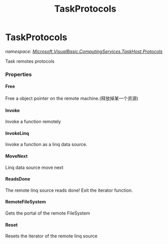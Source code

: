﻿---
title: TaskProtocols
---

# TaskProtocols
_namespace: [Microsoft.VisualBasic.ComputingServices.TaskHost.Protocols](N-Microsoft.VisualBasic.ComputingServices.TaskHost.Protocols.html)_

Task remotes protocols



### Properties

#### Free
Free a object pointer on the remote machine.(释放掉某一个资源)
#### Invoke
Invoke a function remotely
#### InvokeLinq
Invoke a function as a linq data source.
#### MoveNext
Linq data source move next
#### ReadsDone
The remote linq source reads done! Exit the iterator function.
#### RemoteFileSystem
Gets the portal of the remote FileSystem
#### Reset
Resets the iterator of the remote linq source

